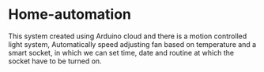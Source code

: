 # Home-automation
This system created using Arduino cloud and there is a motion controlled light system, Automatically speed adjusting fan based on temperature and a smart socket, in which we can set time, date and routine at which the socket have to be turned on.

